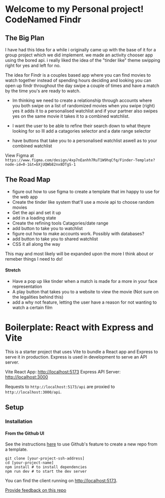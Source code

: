 # Welcome to my Personal project! CodeNamed Findr
## The Big Plan  
I have had this Idea for a while i originally came up with the base of it for a group project which we did implement. we made an activity chooser app using the bored api.
i really liked the idea of the "tinder like" theme swipping right for yes and left for no.

The idea for Findr is a couples based app where you can find movies to watch together instead of spending hours deciding and looking you can open up findr throughout the day swipe a couple of times and have a match by the time you's are ready to watch.

* Im thinking we need to create a relationship through accounts where you both swipe on a list of randomized movies when you swipe (right) yes it adds it to a personalised watchlist 
and if your partner also swipes yes on the same movie it takes it to a combined watchlist.

* I want the user to be able to refine their search down to what theyre looking for so Ill add a catagories selector and a date range selector 
 
* have buttons that take you to a personalised watchlist aswell as to your combined watchlist

View Figma at `https://www.figma.com/design/4xp7nEanhh7RuT1W9hqCfq/Finder-Template?node-id=0-1&t=bXjUQWb82nx8DTgS-1`




## The Road Map
* figure out how to use figma to create a template that im happy to use for the web app
* Create the tinder like system that'll use a movie api to choose random movies 
* Get the api and set it up
* add in a loading state 
* Create the refining tools Catagories/date range 
* add button to take you to watchlist
* figure out how to make accounts work. Possibly with databases?
* add button to take you to shared watchlist 
* CSS it all along the way

This may and most likely will be expanded upon the more I think about or remeber things I need to do! 

#### **Stretch**
* Have a pop up like tinder when a match is made for a more in your face representation 
* A play button that takes you to a website to view the movie (Not sure on the legalities behind this)
* add a why not feature, letting the user have a reason for not wanting to watch a certain film

# Boilerplate: React with Express and Vite

This is a starter project that uses Vite to bundle a React app and Express to serve it in production. Express is used in development to serve an API server.

Vite React App: [http://localhost:5173](http://localhost:5173)
Express API Server: [http://localhost:3000](http://localhost:3000)

Requests to `http://localhost:5173/api` are proxied to `http://localhost:3000/api`.

## Setup

### Installation

#### **From the Github UI**

See the instructions [here](https://docs.github.com/en/free-pro-team@latest/github/creating-cloning-and-archiving-repositories/creating-a-repository-from-a-template) to use Github's feature to create a new repo from a template.

```
git clone [your-project-ssh-address]
cd [your-project-name]
npm install # to install dependencies
npm run dev # to start the dev server
```

You can find the client running on [http://localhost:5173](http://localhost:5173).

[Provide feedback on this repo](https://docs.google.com/forms/d/e/1FAIpQLSfw4FGdWkLwMLlUaNQ8FtP2CTJdGDUv6Xoxrh19zIrJSkvT4Q/viewform?usp=pp_url&entry.1958421517=boilerplate-react-api)

